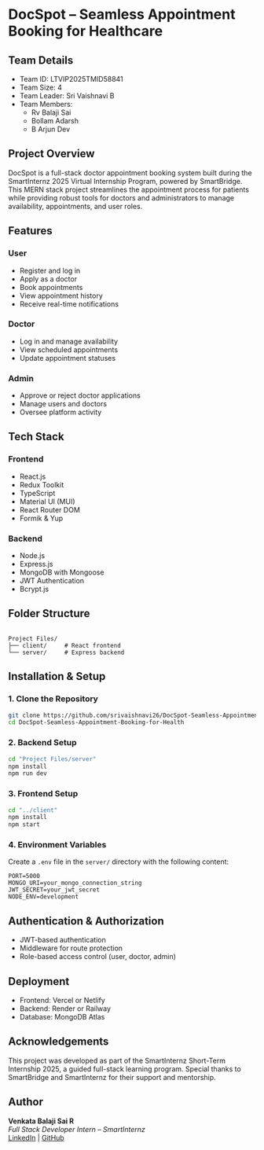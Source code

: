 # DocSpot – Seamless Appointment Booking for Healthcare

## Team Details

- Team ID: LTVIP2025TMID58841  
- Team Size: 4  
- Team Leader: Sri Vaishnavi B  
- Team Members:  
  - Rv Balaji Sai  
  - Bollam Adarsh  
  - B Arjun Dev  

## Project Overview

DocSpot is a full-stack doctor appointment booking system built during the SmartInternz 2025 Virtual Internship Program, powered by SmartBridge.  
This MERN stack project streamlines the appointment process for patients while providing robust tools for doctors and administrators to manage availability, appointments, and user roles.

## Features

### User
- Register and log in
- Apply as a doctor
- Book appointments
- View appointment history
- Receive real-time notifications

### Doctor
- Log in and manage availability
- View scheduled appointments
- Update appointment statuses

### Admin
- Approve or reject doctor applications
- Manage users and doctors
- Oversee platform activity

## Tech Stack

### Frontend
- React.js  
- Redux Toolkit  
- TypeScript  
- Material UI (MUI)  
- React Router DOM  
- Formik & Yup  

### Backend
- Node.js  
- Express.js  
- MongoDB with Mongoose  
- JWT Authentication  
- Bcrypt.js  

## Folder Structure

```

Project Files/
├── client/     # React frontend
└── server/     # Express backend

````

## Installation & Setup

### 1. Clone the Repository

```bash
git clone https://github.com/srivaishnavi26/DocSpot-Seamless-Appointment-Booking-for-Health.git
cd DocSpot-Seamless-Appointment-Booking-for-Health
````

### 2. Backend Setup

```bash
cd "Project Files/server"
npm install
npm run dev
```

### 3. Frontend Setup

```bash
cd "../client"
npm install
npm start
```

### 4. Environment Variables

Create a `.env` file in the `server/` directory with the following content:

```
PORT=5000
MONGO_URI=your_mongo_connection_string
JWT_SECRET=your_jwt_secret
NODE_ENV=development
```

## Authentication & Authorization

* JWT-based authentication
* Middleware for route protection
* Role-based access control (user, doctor, admin)

## Deployment

* Frontend: Vercel or Netlify
* Backend: Render or Railway
* Database: MongoDB Atlas

## Acknowledgements

This project was developed as part of the SmartInternz Short-Term Internship 2025, a guided full-stack learning program.
Special thanks to SmartBridge and SmartInternz for their support and mentorship.
## Author

**Venkata Balaji Sai R**  
*Full Stack Developer Intern – SmartInternz*  
[LinkedIn]((https://www.linkedin.com/in/rv-balaji-sai)) | [GitHub]((https://github.com/rvbalaji1978))
